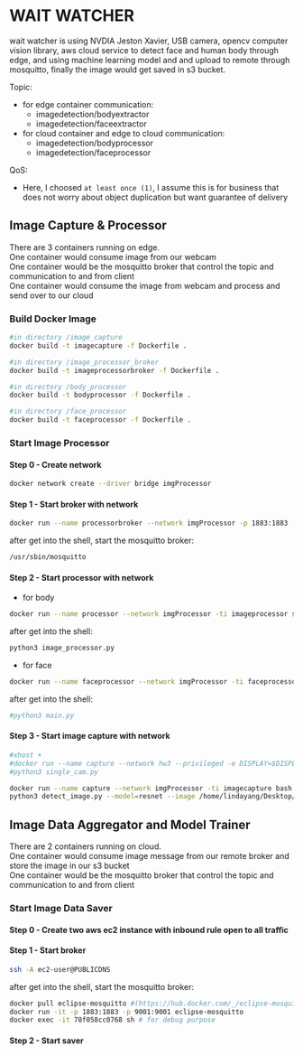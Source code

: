 # WAIT WATCHER
wait watcher is using NVDIA Jeston Xavier, USB camera, opencv computer vision library, aws cloud service to detect face and human body through edge, and using machine learning model and and upload to remote through mosquitto, finally the image would get saved in s3 bucket. 

Topic:  
* for edge container communication: 
  * imagedetection/bodyextractor  
  * imagedetection/faceextractor
* for cloud container and edge to cloud communication: 
  * imagedetection/bodyprocessor
  * imagedetection/faceprocessor

QoS:   
* Here, I choosed `at least once (1)`, I assume this is for business that does not worry about object duplication but want guarantee of delivery

## Image Capture & Processor
There are 3 containers running on edge.  
One container would consume image from our webcam  
One container would be the mosquitto broker that control the topic and communication to and from client  
One container would consume the image from webcam and process and send over to our cloud
### Build Docker Image
```sh
#in directory /image_capture
docker build -t imagecapture -f Dockerfile .

#in directory /image_processor_broker
docker build -t imageprocessorbroker -f Dockerfile .

#in directory /body_processor
docker build -t bodyprocessor -f Dockerfile .

#in directory /face_processor
docker build -t faceprocessor -f Dockerfile .
```
### Start Image Processor

#### Step 0 -  Create network
```sh
docker network create --driver bridge imgProcessor
```

#### Step 1 - Start broker with network
```sh
docker run --name processorbroker --network imgProcessor -p 1883:1883 -ti imageprocessorbroker sh
```
after get into the shell, start the mosquitto broker:
```sh
/usr/sbin/mosquitto
```

#### Step 2 - Start processor with network
* for body
```sh
docker run --name processor --network imgProcessor -ti imageprocessor sh
```
after get into the shell:
```sh
python3 image_processor.py
```

* for face
```sh
docker run --name faceprocessor --network imgProcessor -ti faceprocessor sh
```
after get into the shell:
```sh
#python3 main.py
```

#### Step 3 - Start image capture with network
```sh
#xhost +
#docker run --name capture --network hw3 --privileged -e DISPLAY=$DISPLAY -v /tmp/.X11-unix:/tmp/.X11-unix -ti imagecapture bash
#python3 single_cam.py

docker run --name capture --network imgProcessor -ti imagecapture bash
python3 detect_image.py --model=resnet --image /home/lindayang/Desktop/mids/W251---Final-project-Weight-watchers/imageCapture/image/people_2.jpg
```

## Image Data Aggregator and Model Trainer
There are 2 containers running on cloud.  
One container would consume image message from our remote broker and store the image in our s3 bucket  
One container would be the mosquitto broker that control the topic and communication to and from client  

### Start Image Data Saver 

#### Step 0 -  Create two aws ec2 instance with inbound rule open to all traffic

#### Step 1 - Start broker
```sh
ssh -A ec2-user@PUBLICDNS
```
after get into the shell, start the mosquitto broker:
```sh
docker pull eclipse-mosquitto #(https://hub.docker.com/_/eclipse-mosquitto?tab=description)
docker run -it -p 1883:1883 -p 9001:9001 eclipse-mosquitto
docker exec -it 78f058cc0768 sh # for debug purpose
```

#### Step 2 - Start saver
